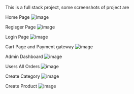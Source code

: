 This is a full stack project, some screenshots of project are

Home Page 
![image](https://github.com/shaquib1/WatchGalaxy/assets/101167802/d8ed799b-7303-486f-a177-e9da0b9889b0)

Regisger Page
![image](https://github.com/shaquib1/WatchGalaxy/assets/101167802/d80c93fc-4f4e-4d34-9414-39666185e823)

Login Page
![image](https://github.com/shaquib1/WatchGalaxy/assets/101167802/487b383f-01bb-4234-aac2-4fcb5931dc2c)

Cart Page and Payment gateway
![image](https://github.com/shaquib1/WatchGalaxy/assets/101167802/a95fc2e7-836a-4284-abef-2e0c977ed0ad)

Admin Dashboard
![image](https://github.com/shaquib1/WatchGalaxy/assets/101167802/1f844468-7c9b-401c-bf5f-ca356c7ee043)

Users All Orders
![image](https://github.com/shaquib1/WatchGalaxy/assets/101167802/d01c6cad-4aad-46b0-bb8a-18195b3679f4)

Create Category
![image](https://github.com/shaquib1/WatchGalaxy/assets/101167802/ca8b52c8-ae10-416d-b570-c7e1d26dd34f)

Create Product
![image](https://github.com/shaquib1/WatchGalaxy/assets/101167802/432a0517-6b27-4e6b-a596-5515aedc9d50)




